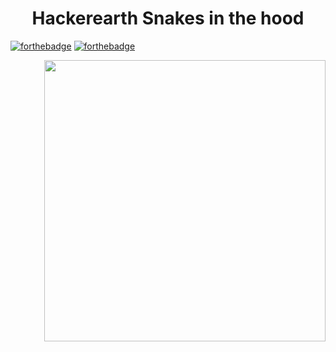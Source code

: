 <h1 align="center">Hackerearth Snakes in the hood</h1/>

[![forthebadge](https://forthebadge.com/images/badges/ctrl-c-ctrl-v.svg)](https://forthebadge.com)
[![forthebadge](https://forthebadge.com/images/badges/made-with-python.svg)](https://forthebadge.com)

<p align="right">
  <img src="./Snake_Breed_Detection_Animated_Cover.gif" width="450"/>
</p>

